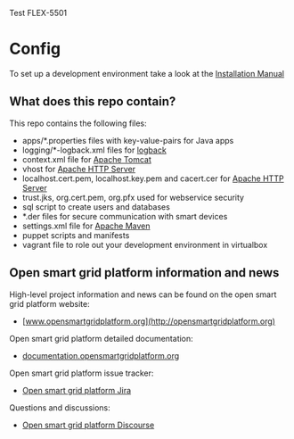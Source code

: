 Test FLEX-5501

# Config
To set up a development environment take a look at the [Installation Manual](http://documentation.opensmartgridplatform.org/Userguide/Installation/Installationguide.html)

## What does this repo contain?
This repo contains the following files:

- apps/*.properties files with key-value-pairs for Java apps
- logging/*-logback.xml files for <a href="http://logback.qos.ch">logback</a>
- context.xml file for <a href="http://tomcat.apache.org">Apache Tomcat</a>
- vhost for <a href="http://httpd.apache.org">Apache HTTP Server</a>
- localhost.cert.pem, localhost.key.pem and cacert.cer for <a href="http://httpd.apache.org">Apache HTTP Server</a>
- trust.jks, org.cert.pem, org.pfx used for webservice security
- sql script to create users and databases
- *.der files for secure communication with smart devices
- settings.xml file for <a href="https://maven.apache.org">Apache Maven</a>
- puppet scripts and manifests
- vagrant file to role out your development environment in virtualbox

## Open smart grid platform information and news

High-level project information and news can be found on the open smart grid platform website: 
* [www.opensmartgridplatform.org](http://opensmartgridplatform.org)

Open smart grid platform detailed documentation:
* [documentation.opensmartgridplatform.org](http://documentation.opensmartgridplatform.org)

Open smart grid platform issue tracker:
* [Open smart grid platform Jira](https://smartsocietyservices.atlassian.net/projects/OC/issues)

Questions and discussions:
* [Open smart grid platform Discourse](https://opensmartgridplatform.discourse.group/)
